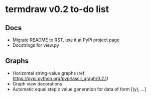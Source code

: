 termdraw v0.2 to-do list
========================

Docs
----
+ Migrate README to RST, use it at PyPi project page
+ Docstrings for view.py

Graphs
------
+ Horizontal string-value graphs (ref:
  https://pypi.python.org/pypi/ascii_graph/0.2.1)
+ Graph view decorations
+ Automatic equal step x value generation for data of form [(y), ...]
